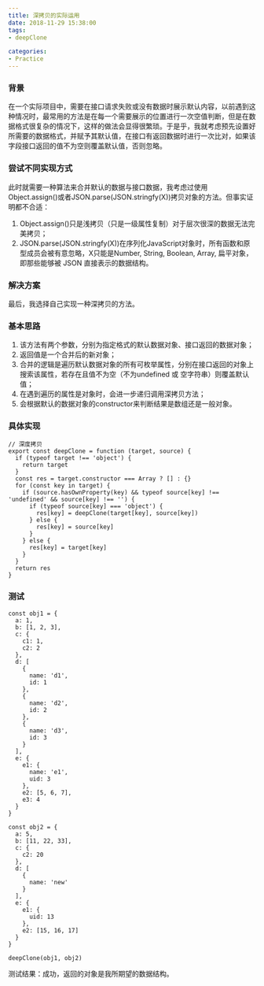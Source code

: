 ```yaml
---
title: 深拷贝的实际运用
date: 2018-11-29 15:38:00
tags:
- deepClone

categories:
- Practice
---
```


### 背景
在一个实际项目中，需要在接口请求失败或没有数据时展示默认内容，以前遇到这种情况时，最常用的方法是在每一个需要展示的位置进行一次空值判断，但是在数据格式很复杂的情况下，这样的做法会显得很繁琐。于是乎，我就考虑预先设置好所需要的数据格式，并赋予其默认值，在接口有返回数据时进行一次比对，如果该字段接口返回的值不为空则覆盖默认值，否则忽略。
<!--more-->
### 尝试不同实现方式
此时就需要一种算法来合并默认的数据与接口数据，我考虑过使用Object.assign()或者JSON.parse(JSON.stringfy(X))拷贝对象的方法。但事实证明都不合适：
1. Object.assign()只是浅拷贝（只是一级属性复制）对于层次很深的数据无法完美拷贝；
2. JSON.parse(JSON.stringfy(X))在序列化JavaScript对象时，所有函数和原型成员会被有意忽略，X只能是Number, String, Boolean, Array, 扁平对象，即那些能够被 JSON 直接表示的数据结构。  


### 解决方案
最后，我选择自己实现一种深拷贝的方法。   

### 基本思路
1. 该方法有两个参数，分别为指定格式的默认数据对象、接口返回的数据对象；  
2. 返回值是一个合并后的新对象；
3. 合并的逻辑是遍历默认数据对象的所有可枚举属性，分别在接口返回的对象上搜索该属性，若存在且值不为空（不为undefined 或 空字符串）则覆盖默认值；  
4. 在遇到遍历的属性是对象时，会进一步递归调用深拷贝方法；
5. 会根据默认的数据对象的constructor来判断结果是数组还是一般对象。

### 具体实现

```
// 深度拷贝
export const deepClone = function (target, source) {
  if (typeof target !== 'object') {
    return target
  }
  const res = target.constructor === Array ? [] : {}
  for (const key in target) {
    if (source.hasOwnProperty(key) && typeof source[key] !== 'undefined' && source[key] !== '') {
      if (typeof source[key] === 'object') {
        res[key] = deepClone(target[key], source[key])
      } else {
        res[key] = source[key]
      }
    } else {
      res[key] = target[key]
    }
  }
  return res
}
```

### 测试
```
const obj1 = {
  a: 1,
  b: [1, 2, 3],
  c: {
    c1: 1,
    c2: 2
  },
  d: [
    {
      name: 'd1',
      id: 1
    },
    {
      name: 'd2',
      id: 2
    },
    {
      name: 'd3',
      id: 3
    }
  ],
  e: {
    e1: {
      name: 'e1',
      uid: 3
    },
    e2: [5, 6, 7],
    e3: 4
  }
}

const obj2 = {
  a: 5,
  b: [11, 22, 33],
  c: {
    c2: 20
  },
  d: [
    {
      name: 'new'
    }
  ],
  e: {
    e1: {
      uid: 13
    },
    e2: [15, 16, 17]
  }
}

deepClone(obj1, obj2)
```

测试结果：成功，返回的对象是我所期望的数据结构。



